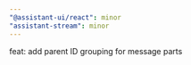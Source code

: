 ```yaml
---
"@assistant-ui/react": minor
"assistant-stream": minor
---
```


feat: add parent ID grouping for message parts